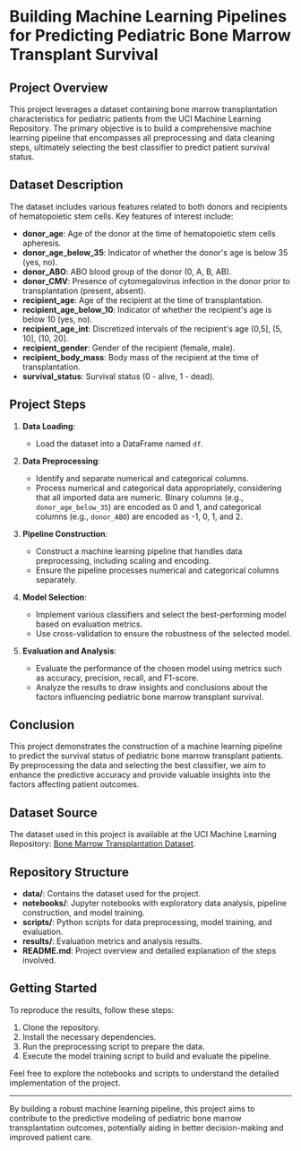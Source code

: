 # Building Machine Learning Pipelines for Predicting Pediatric Bone Marrow Transplant Survival

## Project Overview

This project leverages a dataset containing bone marrow transplantation characteristics for pediatric patients from the UCI Machine Learning Repository. The primary objective is to build a comprehensive machine learning pipeline that encompasses all preprocessing and data cleaning steps, ultimately selecting the best classifier to predict patient survival status.

## Dataset Description

The dataset includes various features related to both donors and recipients of hematopoietic stem cells. Key features of interest include:

- **donor_age**: Age of the donor at the time of hematopoietic stem cells apheresis.
- **donor_age_below_35**: Indicator of whether the donor's age is below 35 (yes, no).
- **donor_ABO**: ABO blood group of the donor (0, A, B, AB).
- **donor_CMV**: Presence of cytomegalovirus infection in the donor prior to transplantation (present, absent).
- **recipient_age**: Age of the recipient at the time of transplantation.
- **recipient_age_below_10**: Indicator of whether the recipient's age is below 10 (yes, no).
- **recipient_age_int**: Discretized intervals of the recipient's age (0,5], (5, 10], (10, 20].
- **recipient_gender**: Gender of the recipient (female, male).
- **recipient_body_mass**: Body mass of the recipient at the time of transplantation.
- **survival_status**: Survival status (0 - alive, 1 - dead).

## Project Steps

1. **Data Loading**:
   - Load the dataset into a DataFrame named `df`.

2. **Data Preprocessing**:
   - Identify and separate numerical and categorical columns.
   - Process numerical and categorical data appropriately, considering that all imported data are numeric. Binary columns (e.g., `donor_age_below_35`) are encoded as 0 and 1, and categorical columns (e.g., `donor_ABO`) are encoded as -1, 0, 1, and 2.

3. **Pipeline Construction**:
   - Construct a machine learning pipeline that handles data preprocessing, including scaling and encoding.
   - Ensure the pipeline processes numerical and categorical columns separately.

4. **Model Selection**:
   - Implement various classifiers and select the best-performing model based on evaluation metrics.
   - Use cross-validation to ensure the robustness of the selected model.

5. **Evaluation and Analysis**:
   - Evaluate the performance of the chosen model using metrics such as accuracy, precision, recall, and F1-score.
   - Analyze the results to draw insights and conclusions about the factors influencing pediatric bone marrow transplant survival.

## Conclusion

This project demonstrates the construction of a machine learning pipeline to predict the survival status of pediatric bone marrow transplant patients. By preprocessing the data and selecting the best classifier, we aim to enhance the predictive accuracy and provide valuable insights into the factors affecting patient outcomes.

## Dataset Source

The dataset used in this project is available at the UCI Machine Learning Repository: [Bone Marrow Transplantation Dataset](https://archive.ics.uci.edu/ml/datasets/Bone+Marrow+Transplantation).

## Repository Structure

- **data/**: Contains the dataset used for the project.
- **notebooks/**: Jupyter notebooks with exploratory data analysis, pipeline construction, and model training.
- **scripts/**: Python scripts for data preprocessing, model training, and evaluation.
- **results/**: Evaluation metrics and analysis results.
- **README.md**: Project overview and detailed explanation of the steps involved.

## Getting Started

To reproduce the results, follow these steps:

1. Clone the repository.
2. Install the necessary dependencies.
3. Run the preprocessing script to prepare the data.
4. Execute the model training script to build and evaluate the pipeline.

Feel free to explore the notebooks and scripts to understand the detailed implementation of the project.

---

By building a robust machine learning pipeline, this project aims to contribute to the predictive modeling of pediatric bone marrow transplantation outcomes, potentially aiding in better decision-making and improved patient care.
